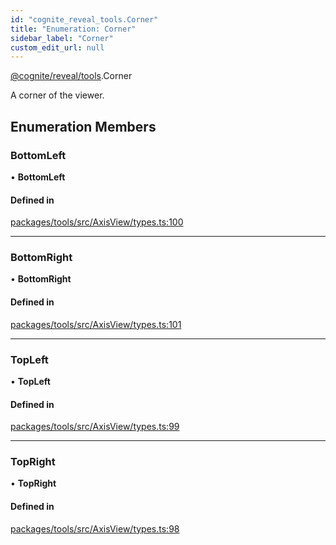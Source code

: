 ```yaml
---
id: "cognite_reveal_tools.Corner"
title: "Enumeration: Corner"
sidebar_label: "Corner"
custom_edit_url: null
---
```


[@cognite/reveal/tools](../modules/cognite_reveal_tools.md).Corner

A corner of the viewer.

## Enumeration Members

### BottomLeft

• **BottomLeft**

#### Defined in

[packages/tools/src/AxisView/types.ts:100](https://github.com/cognitedata/reveal/blob/71be00fcc/viewer/packages/tools/src/AxisView/types.ts#L100)

___

### BottomRight

• **BottomRight**

#### Defined in

[packages/tools/src/AxisView/types.ts:101](https://github.com/cognitedata/reveal/blob/71be00fcc/viewer/packages/tools/src/AxisView/types.ts#L101)

___

### TopLeft

• **TopLeft**

#### Defined in

[packages/tools/src/AxisView/types.ts:99](https://github.com/cognitedata/reveal/blob/71be00fcc/viewer/packages/tools/src/AxisView/types.ts#L99)

___

### TopRight

• **TopRight**

#### Defined in

[packages/tools/src/AxisView/types.ts:98](https://github.com/cognitedata/reveal/blob/71be00fcc/viewer/packages/tools/src/AxisView/types.ts#L98)
